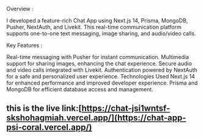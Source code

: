 
Overview :

I developed a feature-rich Chat App using Next.js 14, Prisma, MongoDB, Pusher, NextAuth, and Livekit. This real-time communication platform supports one-to-one text messaging, image sharing, and audio/video calls.

Key Features :

Real-time messaging with Pusher for instant communication.
Multimedia support for sharing images, enhancing the chat experience.
Secure audio and video calls integrated with Livekit.
Authentication powered by NextAuth for a safe and personalized user experience.
Technologies Used
Next.js 14 for enhanced performance and improved developer experience.
Prisma and MongoDB for efficient database access and management.

## this is the live link:[https://chat-jsi1wntsf-skshohagmiah.vercel.app/](https://chat-app-psi-coral.vercel.app/)

